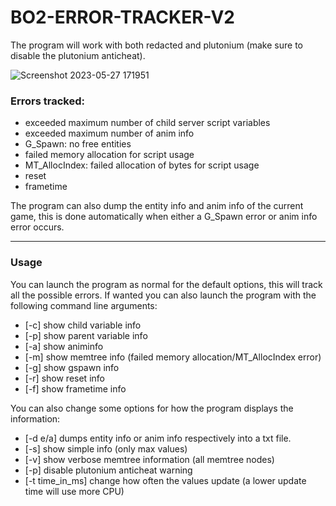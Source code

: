 # BO2-ERROR-TRACKER-V2

The program will work with both redacted and plutonium (make sure to disable the plutonium anticheat). 

![Screenshot 2023-05-27 171951](https://github.com/lveez/BO2-ERROR-TRACKER-V2/assets/65928629/e91b9a5d-d47b-4bd9-8eaa-810eeeff39c5)


### Errors tracked:
- exceeded maximum number of child server script variables
- exceeded maximum number of anim info
- G_Spawn: no free entities
- failed memory allocation for script usage
- MT_AllocIndex: failed allocation of bytes for script usage
- reset
- frametime

The program can also dump the entity info and anim info of the current game, this is done automatically when either a G_Spawn error or anim info error occurs.

----------------

### Usage
You can launch the program as normal for the default options, this will track all the possible errors. If wanted you can also launch the program with the following command line arguments:
- [-c] show child variable info
- [-p] show parent variable info
- [-a] show animinfo
- [-m] show memtree info (failed memory allocation/MT_AllocIndex error)
- [-g] show gspawn info
- [-r] show reset info
- [-f] show frametime info

You can also change some options for how the program displays the information:
- [-d e/a] dumps entity info or anim info respectively into a txt file. 
- [-s] show simple info (only max values)
- [-v] show verbose memtree information (all memtree nodes)
- [-p] disable plutonium anticheat warning
- [-t time_in_ms] change how often the values update (a lower update time will use more CPU)
